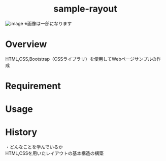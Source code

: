 <h1 align="center">
sample-rayout
</h1>

![image](https://github.com/user-attachments/assets/9f76eec4-084b-437b-b26b-182107785994)
※画像は一部になります



# Overview
HTML,CSS,Bootstrap（CSSライブラリ）を使用してWebページサンプルの作成  

# Requirement
  

# Usage


# History
・どんなことを学んでいるか  
HTML,CSSを用いたレイアウトの基本構造の構築
